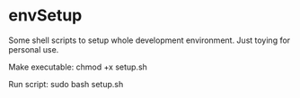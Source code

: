 # envSetup

Some shell scripts to setup whole development environment. Just toying for personal use.

Make executable: chmod +x setup.sh

Run script: sudo bash setup.sh
